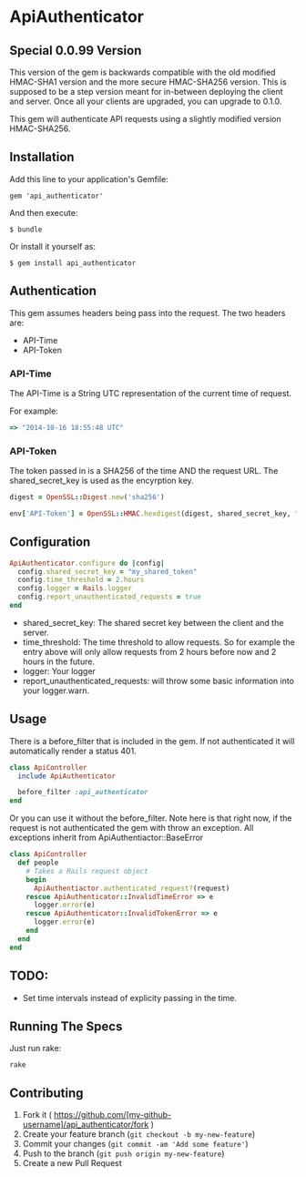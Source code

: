 # ApiAuthenticator

## Special 0.0.99 Version

This version of the gem is backwards compatible with the old modified HMAC-SHA1 version and the more secure HMAC-SHA256 version.  This is supposed to be a step version meant for in-between deploying the client and server.  Once all your clients are upgraded, you can upgrade to 0.1.0.

This gem will authenticate API requests using a slightly modified version HMAC-SHA256.

## Installation

Add this line to your application's Gemfile:

    gem 'api_authenticator'

And then execute:

    $ bundle

Or install it yourself as:

    $ gem install api_authenticator

## Authentication

This gem assumes headers being pass into the request.
The two headers are:
 - API-Time
 - API-Token

### API-Time
The API-Time is a String UTC representation of the current time of request.

For example:

```ruby
=> "2014-10-16 18:55:48 UTC"
```

### API-Token
The token passed in is a SHA256 of the time AND the request URL.  The shared_secret_key is used as the encyrption key.

```ruby
digest = OpenSSL::Digest.new('sha256')

env['API-Token'] = OpenSSL::HMAC.hexdigest(digest, shared_secret_key, "#{DateTime.now.new_offset(0)}#{request.original_url}")
```


## Configuration

```ruby
ApiAuthenticator.configure do |config|
  config.shared_secret_key = "my_shared_token"
  config.time_threshold = 2.hours
  config.logger = Rails.logger
  config.report_unauthenticated_requests = true
end
```

 - shared_secret_key: The shared secret key between the client and the server.
 - time_threshold: The time threshold to allow requests.  So for example the entry above will only allow requests from 2 hours before now and 2 hours in the future.
 - logger: Your logger
 - report_unauthenticated_requests: will throw some basic information into your logger.warn.

## Usage
 There is a before_filter that is included in the gem.  If not authenticated it will automatically render a status 401.

```ruby
class ApiController
  include ApiAuthenticator

  before_filter :api_authenticator
end
```

Or you can use it without the before_filter.
Note here is that right now, if the request is not authenticated the gem with throw an exception.  All exceptions inherit from ApiAuthentiactor::BaseError

```ruby
class ApiController
  def people
    # Takes a Rails request object
    begin
      ApiAuthentiactor.authenticated_request?(request)
    rescue ApiAuthenticator::InvalidTimeError => e
      logger.error(e)
    rescue ApiAuthenticator::InvalidTokenError => e
      logger.error(e)
    end
  end
end
```


## TODO:
- Set time intervals instead of explicity passing in the time.

## Running The Specs

Just run rake:
```
rake
```

## Contributing

1. Fork it ( https://github.com/[my-github-username]/api_authenticator/fork )
2. Create your feature branch (`git checkout -b my-new-feature`)
3. Commit your changes (`git commit -am 'Add some feature'`)
4. Push to the branch (`git push origin my-new-feature`)
5. Create a new Pull Request
